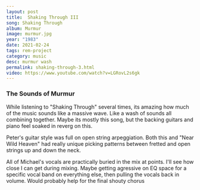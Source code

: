 ```yaml
---
layout: post
title:  Shaking Through III
song: Shaking Through
album: Murmur
image: murmur.jpg
year: "1983"
date: 2021-02-24
tags: rem-project
category: music
desc: murmur wash
permalink: shaking-through-3.html
video: https://www.youtube.com/watch?v=LGRovL2s6gk
---
```


### The Sounds of Murmur
While listening to "Shaking Through" several times, its amazing how much of the music sounds like a massive wave. Like a wash of sounds all combining together. Maybe its mostly this song, but the backing guitars and piano feel soaked in reverg on this.

Peter's guitar style was full on open string arpeggiation. Both this and "Near Wild Heaven" had really unique picking patterns between fretted and open strings up and down the neck.

All of Michael's vocals are practically buried in the mix at points. I'll see how close I can get during mixing. Maybe getting agressive on EQ space for a specific vocal band on everything else, then pulling the vocals back in volume. Would probably help for the final shouty chorus

